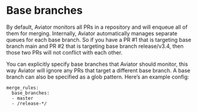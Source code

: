 # Base branches

By default, Aviator monitors all PRs in a repository and will enqueue all of them for merging. Internally, Aviator automatically manages separate queues for each base branch. So if you have a PR #1 that is targeting base branch main and PR #2 that is targeting base branch release/v3.4, then those two PRs will not conflict with each other.

You can explicitly specify base branches that Aviator should monitor, this way Aviator will ignore any PRs that target a different base branch. A base branch can also be specified as a glob pattern. Here’s an example config:

```
merge_rules:
  base_branches:
  - master
  - /release-*/
```
